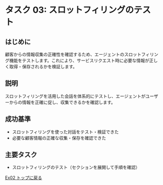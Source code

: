 # タスク 03: スロットフィリングのテスト

## はじめに
顧客からの情報収集の正確性を確認するため、エージェントのスロットフィリング機能をテストします。これにより、サービスリクエスト時に必要な情報が正しく取得・保存されるかを検証します。

## 説明
スロットフィリングを活用した会話を体系的にテストし、エージェントがユーザーからの情報を正確に促し、収集できるかを確認します。

## 成功基準
- スロットフィリングを使った対話をテスト・検証できた
- 必要な顧客情報の正確な収集・保存を確認できた

## 主要タスク
- スロットフィリングのテスト（セクションを展開して手順を確認）

[Ex02 トップに戻る](./Ex02.ja.md)
